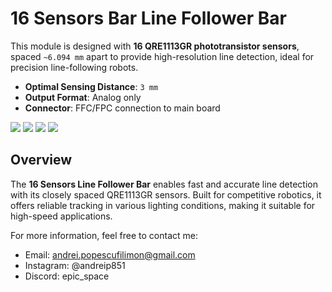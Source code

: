 # 16 Sensors Bar Line Follower Bar

This module is designed with **16 QRE1113GR phototransistor sensors**, spaced `~6.094 mm` apart to provide high-resolution line detection, ideal for precision line-following robots.

- **Optimal Sensing Distance**: `3 mm`
- **Output Format**: Analog only
- **Connector**: FFC/FPC connection to main board

![](images/img1.png)
![](images/V1.9_compact_img1.png)
![](images/img2.png)
![](images/img3.png)

## Overview

The **16 Sensors Line Follower Bar** enables fast and accurate line detection with its closely spaced QRE1113GR sensors. Built for competitive robotics, it offers reliable tracking in various lighting conditions, making it suitable for high-speed applications.

For more information, feel free to contact me:
- Email: andrei.popescufilimon@gmail.com
- Instagram: @andreip851
- Discord: epic_space
